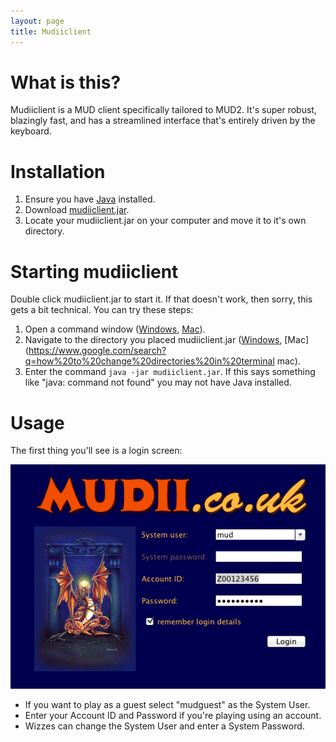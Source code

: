 ```yaml
---
layout: page
title: Mudiiclient
---
```


# What is this?

Mudiiclient is a MUD client specifically tailored to MUD2. It's super robust, blazingly fast, and has a streamlined interface that's entirely driven by the keyboard.

# Installation

1. Ensure you have [Java](https://www.java.com/en/) installed.
2. Download [mudiiclient.jar](mudiiclient.jar).
3. Locate your mudiiclient.jar on your computer and move it to it's own directory.

# Starting mudiiclient

Double click mudiiclient.jar to start it. If that doesn't work, then sorry, this gets a bit technical. You can try these steps:

1. Open a command window ([Windows](https://www.google.com/search?q=how%20to%20open%20a%20command%20prompt%20in%20windows), [Mac](https://www.google.com/search?q=how%20to%20open%20a%20command%20prompt%20on%20mac)).
2. Navigate to the directory you placed mudiiclient.jar ([Windows](https://www.google.com/search?hl=en&q=how%20to%20change%20directories%20in%20command%20prompt%20windows), [Mac](https://www.google.com/search?q=how%20to%20change%20directories%20in%20terminal mac).
3. Enter the command `java -jar mudiiclient.jar`. If this says something like "java: command not found" you may not have Java installed.

# Usage

The first thing you'll see is a login screen:

![](revised_login_screen.png)

* If you want to play as a guest select "mudguest" as the System User.
* Enter your Account ID and Password if you're playing using an account.
* Wizzes can change the System User and enter a System Password.

